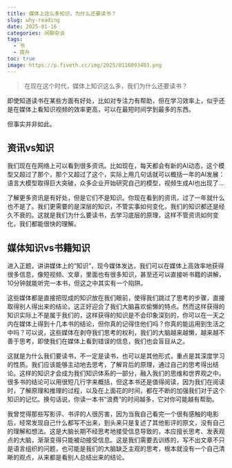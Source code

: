 ```yaml
---
title: 媒体上这么多知识，为什么还要读书？
slug: why-reading
date: 2025-01-16
categories: 闲聊杂谈
tags:
  - 书
  - 提升
toc: true
image: https://p.fiveth.cc/img/2025/0116093403.png
---
```

> 在现在这个时代，媒体上知识这么多，我们为什么还要读书？  

即使知道读书在某些方面有好处，比如对专注力有帮助，但在学习效率上，似乎还是在媒体上看知识视频的效率更高，可以在最短时间学到最多的东西。

但事实并非如此。

## 资讯vs知识

我们现在在网络上可以看到很多资讯。比如现在，每天都会有新的AI动态，这个模型又超过了那个，那个又超过了这个，实际上用几句话就可以概括一年的AI发展：语言大模型取得巨大突破，众多企业开始研究自己的模型，视频生成AI也出现了…

了解更多资讯是有好处，但是它们不是知识。你现在看到的资讯，过了一年就什么也不是了。我们更需要的是深层的知识，不管实事如何变化，我们的知识都还是经久不衰的。这就是我们为什么要读书，去学习底层的原理，这样不管资讯如何变化，我们都能很快的理解。

## 媒体知识vs书籍知识

进入正题，讲讲媒体上的“知识”，现今媒体发达，我们可以在媒体上高效率地获得很多信息，像短视频、文章，里面也有很多知识，甚至还可以直接听书籍的讲解，10分钟就能听完一本书，但这之中其实有一个陷阱。

这些媒体都是直接把现成的知识放在我们眼前，使得我们跳过了思考的步骤，直接取得别人得出来的结论，这正好迎合了我们大脑喜欢偷懒的特点。然而这样获得的知识实际上不是属于我们的，这样获得的知识是不会印象深刻的，你可以在一天之内在媒体上得到十几本书的结论，但你真的记得住他们吗？你真的能运用到生活之中吗？可以说，这些媒体在剥夺我们思考的权利，我们的大脑越来越懒，越来越不善于思考，即使我们在媒体上看到错误的信息，我们也会盲目从之。

这就是为什么我们要读书，不一定是读书，也可以是其他形式，重点是其深度学习的性质。我们应该能够主动地去思考，了解背后的原理，通过自己的思考得出结论。这样的知识才会成为我们知识体系的一部分，融入我们的思维和世界观之中。很多书的结论可以用很短几行字来概括，但这本书还是值得阅读，因为我们在阅读时，了解原理和推理的过程，以及在上面花的时间，都在不断的加强我们对于这个知识的记忆。换句话说，你读一本书“浪费”的时间越多，它对你可能越有帮助。

我曾觉得那些写影评、书评的人很厉害，因为当我自己看完一个很有感触的电影后，经常发现自己什么都写不出来，到头来只是复述了其他影评的原文，没有自己的理解和想法。这是大脑长期不经思考地接受信息导致的，本应擅长思考、发表观点的大脑，渐渐变得只能被动接受信息。这是我们需要去训练的，写不出文章不只是语言组织的问题，也可能是我们的大脑缺乏主观的思考，根本就没有一个自己清晰的观点，从来都是看别人总结出来的结论。